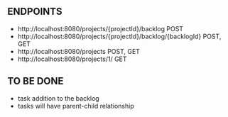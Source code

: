 ENDPOINTS
---------------------------------------
* http://localhost:8080/projects/{projectId}/backlog                 POST
* http://localhost:8080/projects/{projectId}/backlog/{backlogId}     POST, GET
* http://localhost:8080/projects                                     POST, GET
* http://localhost:8080/projects/1/                                  GET

TO BE DONE
-----------------------------------------
* task addition to the backlog
* tasks will have parent-child relationship 